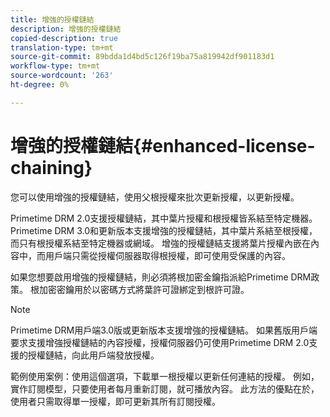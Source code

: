 ```yaml
---
title: 增強的授權鏈結
description: 增強的授權鏈結
copied-description: true
translation-type: tm+mt
source-git-commit: 89bdda1d4bd5c126f19ba75a819942df901183d1
workflow-type: tm+mt
source-wordcount: '263'
ht-degree: 0%

---
```



# 增強的授權鏈結{#enhanced-license-chaining}

您可以使用增強的授權鏈結，使用父根授權來批次更新授權，以更新授權。

Primetime DRM 2.0支援授權鏈結，其中葉片授權和根授權皆系結至特定機器。 Primetime DRM 3.0和更新版本支援增強的授權鏈結，其中葉片系結至根授權，而只有根授權系結至特定機器或網域。 增強的授權鏈結支援將葉片授權內嵌在內容中，而用戶端只需從授權伺服器取得根授權，即可使用受保護的內容。

如果您想要啟用增強的授權鏈結，則必須將根加密金鑰指派給Primetime DRM政策。 根加密密鑰用於以密碼方式將葉許可證綁定到根許可證。

>[!NOTE]
>
>Primetime DRM用戶端3.0版或更新版本支援增強的授權鏈結。 如果舊版用戶端要求支援增強授權鏈結的內容授權，授權伺服器仍可使用Primetime DRM 2.0支援的授權鏈結，向此用戶端發放授權。

範例使用案例：使用這個選項，下載單一根授權以更新任何連結的授權。 例如，實作訂閱模型，只要使用者每月重新訂閱，就可播放內容。 此方法的優點在於，使用者只需取得單一授權，即可更新其所有訂閱授權。

